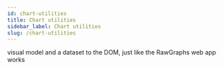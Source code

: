 ```yaml
---
id: chart-utilities
title: Chart utilities
sidebar_label: Chart utilities
slug: /chart-utilities
---
```



visual model and a dataset to the DOM, just like the RawGraphs web app works